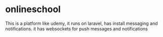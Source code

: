 # onlineschool
This is a platform like udemy, it runs on laravel, has install messaging and notifications. it has websockets for push messages and notifications
